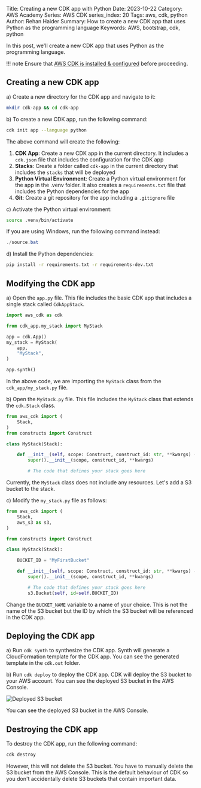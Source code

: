 Title: Creating a new CDK app with Python
Date: 2023-10-22
Category: AWS Academy
Series: AWS CDK
series_index: 20
Tags: aws, cdk, python
Author: Rehan Haider
Summary: How to create a new CDK app that uses Python as the programming language
Keywords: AWS, bootstrap, cdk, python


In this post, we'll create a new CDK app that uses Python as the programming language. 

!!! note
    Ensure that [AWS CDK is installed & configured]({filename}00000100-cdk-installing-cdk-sam-cli.md) before proceeding.


## Creating a new CDK app

a) Create a new directory for the CDK app and navigate to it:

```bash
mkdir cdk-app && cd cdk-app
```


b) To create a new CDK app, run the following command:

```bash
cdk init app --language python
```

The above command will create the following:

1. **CDK App**: Create a new CDK app in the current directory. It includes a `cdk.json` file that includes the configuration for the CDK app
2. **Stacks**: Create a folder called `cdk-app` in the current directory that includes the `stacks` that will be deployed
3. **Python Virtual Environment**: Create a Python virtual environment for the app in the .venv folder. It also creates a `requirements.txt` file that includes the Python dependencies for the app
4. **Git**: Create a git repository for the app including a `.gitignore` file


c) Activate the Python virtual environment:

```bash
source .venv/bin/activate
```

If you are using Windows, run the following command instead:

```powershell
./source.bat
```

d) Install the Python dependencies:

```bash
pip install -r requirements.txt -r requirements-dev.txt
```

## Modifying the CDK app

a) Open the `app.py` file. This file includes the basic CDK app that includes a single stack called `CdkAppStack`. 

```python
import aws_cdk as cdk

from cdk_app.my_stack import MyStack

app = cdk.App()
my_stack = MyStack(
    app,
    "MyStack",
)

app.synth()
```

In the above code, we are importing the `MyStack` class from the `cdk_app/my_stack.py` file.

b) Open the `MyStack.py` file. This file includes the `MyStack` class that extends the `cdk.Stack` class. 

```python
from aws_cdk import (
    Stack,
)
from constructs import Construct

class MyStack(Stack):

    def __init__(self, scope: Construct, construct_id: str, **kwargs) -> None:
        super().__init__(scope, construct_id, **kwargs)

        # The code that defines your stack goes here

```

Currently, the `MyStack` class does not include any resources. Let's add a S3 bucket to the stack.

c) Modify the `my_stack.py` file as follows:

```python
from aws_cdk import (
    Stack,
    aws_s3 as s3,
)

from constructs import Construct

class MyStack(Stack):

    BUCKET_ID = "MyFirstBucket"

    def __init__(self, scope: Construct, construct_id: str, **kwargs) -> None:
        super().__init__(scope, construct_id, **kwargs)

        # The code that defines your stack goes here
        s3.Bucket(self, id=self.BUCKET_ID)

```
Change the `BUCKET_NAME` variable to a name of your choice. This is not the name of the S3 bucket but the ID by which the S3 bucket will be referenced in the CDK app.

## Deploying the CDK app

a) Run `cdk synth` to synthesize the CDK app. Synth will generate a CloudFormation template for the CDK app. You can see the generated template in the `cdk.out` folder.

b) Run `cdk deploy` to deploy the CDK app. CDK will deploy the S3 bucket to your AWS account. You can see the deployed S3 bucket in the AWS Console.

![Deployed S3 bucket]({static}/images/aws/50000020-01-cdk-deploy-cloudformation.png)

You can see the deployed S3 bucket in the AWS Console.

## Destroying the CDK app

To destroy the CDK app, run the following command:

```bash
cdk destroy
```

However, this will not delete the S3 bucket. You have to manually delete the S3 bucket from the AWS Console.
This is the default behaviour of CDK so you don't accidentally delete S3 buckets that contain important data. 
